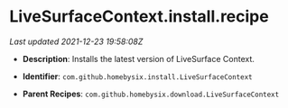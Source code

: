 # LiveSurfaceContext.install.recipe

_Last updated 2021-12-23 19:58:08Z_

- **Description**: Installs the latest version of LiveSurface Context.

- **Identifier**: `com.github.homebysix.install.LiveSurfaceContext`

- **Parent Recipes**: `com.github.homebysix.download.LiveSurfaceContext`